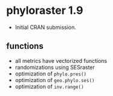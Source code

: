 # phyloraster 1.9

* Initial CRAN submission.

## functions
 - all metrics have vectorized functions 
 - randomizations using SESraster 
 - optimization of `phylo.pres()`
 - optimization of `geo.phylo.ses()`
 - optimization of `inv.range()`

